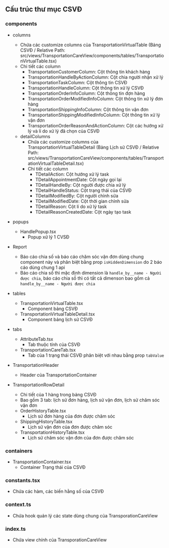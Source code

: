 ## Cấu trúc thư mục CSVĐ
### components 
- columns
    + Chứa các customize columns của TransportationVirtualTable (Bảng CSVĐ / Relative Path: src/views/TransportationCareView/components/tables/TransportationVirtualTable.tsx)
    + Chi tiết các column
        - TransportationCustomerColumn: Cột thông tin khách hàng
        - TransportationHandleByActionColumn: Cột chia người nhận xử lý
        - TransportationTaskColumn: Cột thông tin CSVĐ
        - TransportationHandleColumn: Cột thông tin xử lý CSVĐ
        - TransportationOrderInfoColumn: Cột thông tin đợn hàng
        - TransportationOrderModifiedInfoColumn: Cột thông tin xử lý đơn hàng
        - TransportationShippingInfoColumn: Cột thông tin vận đơn
        - TransportationShippingModifiedInfoColumn: Cột thông tin xử lý vận đơn
        - TransportationOrderReasonAndActionColumn: Cột các hướng xử lý và lí do xử lý đã chọn của CSVĐ

    - detailColumns
        + Chứa các customize columns của TransportationVirtualTableDetail (Bảng Lịch sử CSVĐ / Relative Path: src/views/TransportationCareView/components/tables/TransportationVirtualTableDetail.tsx)
        + Chi tiết các column
            - TDetailAction: Cột hướng xử lý task
            - TDetailAppointmentDate: Cột ngày gọi lại
            - TDetailHandleBy: Cột người được chia xử lý
            - TDetailHandleStatus: Cột trạng thái của CSVĐ
            - TDetailModifiedBy: Cột người chỉnh sửa
            - TDetailModifiedDate: Cột thời gian chỉnh sửa
            - TDetailReason: Cột lí do xử lý task
            - TDetailReasonCreatedDate: Cột ngày tạo task

- popups
    - HandlePopup.tsx
        + Popup xử lý 1 CVSĐ

- Report 
    + Báo cáo chia số và báo cáo chăm sóc vận đơn dùng chung component này và phân biệt bằng prop `isHiddenDimension` do 2 báo cáo dùng chung 1 api
    + Báo cáo chia số thì mặc định dimension là `handle_by__name - Người được chia`, báo cáo chia số thì có tất cả dimenson bao gồm cả `handle_by__name - Người được chia`

- tables
    - TransportationVirtualTable.tsx
        + Component bảng CSVĐ
    - TransportationVirtualTableDetail.tsx
        + Component bảng lịch sử CSVĐ

- tabs
    - AttributeTab.tsx 
        + Tab thuộc tính của CSVĐ
    - TransportationCareTab.tsx
        + Tab của 1 trạng thái CSVĐ phân biệt với nhau bằng prop `tabValue`

- TransportationHeader
    + Header của TransportationContainer

- TransportationRowDetail
    + Chi tiết của 1 hàng trong bảng CSVĐ
    + Bao gồm 3 tab: lịch sử đơn hàng, lịch sử vận đơn, lịch sử chăm sóc vận đơn

    - OrderHistoryTable.tsx
        + Lịch sử đơn hàng của đơn được chăm sóc
    - ShippingHistoryTable.tsx
        + Lịch sử vận đơn của đơn được chăm sóc
    - TransportationHistoryTable.tsx
        + Lịch sử chăm sóc vận đơn của đơn được chăm sóc

### containers
- TransportationContainer.tsx
    + Container Trạng thái của CSVĐ

### constants.tsx
- Chứa các hàm, các biến hằng số của CSVĐ

### context.ts
- Chứa hook quản lý các state dùng chung của TransporationCareView

### index.ts
- Chứa view chính của TransporationCareView






